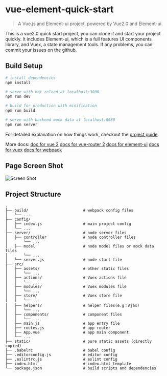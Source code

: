 # vue-element-quick-start

> A Vue.js and Element-ui project, powered by Vue2.0 and Element-ui.

This is a vue2.0 quick start project, you can clone it and start your project quickly. It includes Element-ui, which is a full features UI components library, and Vuex, a state management tools. If any problems, you can commit your issues on the github.

## Build Setup

``` bash
# install dependencies
npm install

# serve with hot reload at localhost:3000
npm run dev

# build for production with minification
npm run build

# serve with backend mock data at localhost:8080
npm run server

```

For detailed explanation on how things work, checkout the
[project guide](http://vuejs-templates.github.io/webpack/).

More docs:
[doc for vue 2](http://vuejs.org/guide/)
[docs for vue-router 2](http://router.vuejs.org/en/index.html)
[docs for element-ui](http://element.eleme.io)
[docs for vuex](http://vuex.vuejs.org/en/index.html)
[docs for webpack](https://webpack.js.org)

## Page Screen Shot
![Screen Shot](http://7xqacx.com1.z0.glb.clouddn.com/backend_managment.png)

## Project Structure
```
.
├── build/                        # webpack config files
│   └── ...
├── config/
│   ├── index.js                  # main project config
│   └── ...
├── server/                       # node server files
│   ├── controller                # node controller files
│       └── ...
│   ├── model                     # node model files or mock data files
│       └── ...
│   └── server.js                 # node start file
├── src/
│   ├── assets/                   # other static files
│   │   └── ...
│   ├── actions/                  # Vuex actions file
│   │   └── ...
│   ├── modules/                  # Vuex modules file
│   │   └── ...
│   ├── store/                    # Vuex store file
│   │   └── ...
│   ├── helpers/                  # helper files(e.g：Ajax)
│   │   └── ...
│   ├── components/               # component files
│   │   └── ...
│   ├── main.js                   # app entry file
│   ├── routes.js                 # app router
│   ├── App.vue                   # app main component
│   └── ...
├── static/                       # pure static assets (directly copied)
├── .babelrc                      # babel config
├── .editorconfig.js              # editor config
├── .eslintrc.js                  # eslint config
├── index.html                    # index.html template
└── package.json                  # build scripts and dependencies

```
